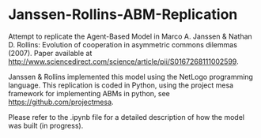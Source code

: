 # Janssen-Rollins-ABM-Replication
Attempt to replicate the Agent-Based Model in Marco A. Janssen &amp; Nathan D. Rollins: Evolution of cooperation in asymmetric commons dilemmas (2007). Paper available at http://www.sciencedirect.com/science/article/pii/S0167268111002599.

Janssen & Rollins implemented this model using the NetLogo programming language. This replication is coded in Python, using the project mesa framework for implementing ABMs in python, see https://github.com/projectmesa.


Please refer to the .ipynb file for a detailed description of how the model was built (in progress).
